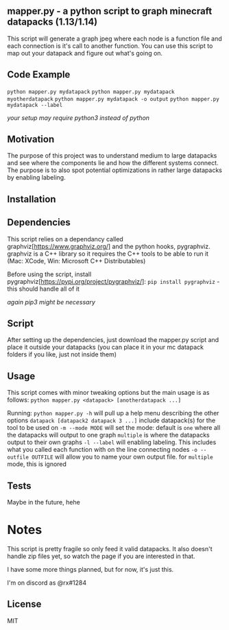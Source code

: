## mapper.py - a python script to graph minecraft datapacks (1.13/1.14)

This script will generate a graph jpeg where each node is a function file and each connection is it's call to another function. You can use this script to map out your datapack and figure out what's going on.

## Code Example

`python mapper.py mydatapack`
`python mapper.py mydatapack myotherdatapack`
`python mapper.py mydatapack -o output`
`python mapper.py mydatapack --label`

*your setup may require python3 instead of python*

## Motivation

The purpose of this project was to understand medium to large datapacks and see where the components lie and how the different systems connect. The purpose is to also spot potential optimizations in rather large datapacks by enabling labeling.

## Installation

## Dependencies
This script relies on a dependancy called graphviz[https://www.graphviz.org/] and the python hooks, pygraphviz.
graphviz is a C++ library so it requires the C++ tools to be able to run it (Mac: XCode, Win: Microsoft C++ Distributables)

Before using the script, install pygraphviz[https://pypi.org/project/pygraphviz/]:
`pip install pygraphviz` - this should handle all of it

*again pip3 might be necessary*

## Script
After setting up the dependencies, just download the mapper.py script and place it outside your datapacks (you can place it in your mc datapack folders if you like, just not inside them)

## Usage
This script comes with minor tweaking options but the main usage is as follows:
`python mapper.py <datapack> [anotherdatapack ...]`

Running: `python mapper.py -h` will pull up a help menu describing the other options
`datapack [datapack2 datapack 3 ...]` include datapack(s) for the tool to be used on
`-m --mode MODE` will set the mode:
  default is `one` where all the datapacks will output to one graph
  `multiple` is where the datapacks output to their own graphs
`-l --label` will enabling labeling. This includes what you called each function with on the line connecting nodes
`-o --outfile OUTFILE` will allow you to name your own output file. for `multiple` mode, this is ignored

## Tests

Maybe in the future, hehe

# Notes
This script is pretty fragile so only feed it valid datapacks. It also doesn't handle zip files yet, so watch the page if you are interested in that.

I have some more things planned, but for now, it's just this.

I'm on discord as @rx#1284 

## License

MIT
